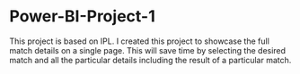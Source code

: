 # Power-BI-Project-1

This project is based on IPL. I created this project to showcase the full match details on a single page. This will save time by selecting the desired match and all the particular details including the result of a particular match.
